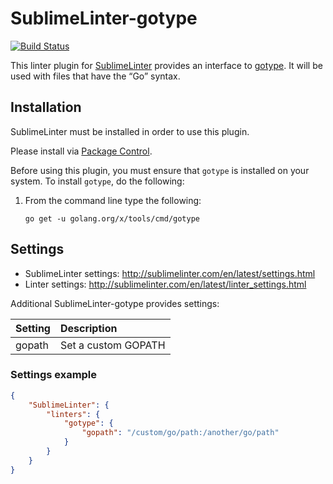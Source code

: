 SublimeLinter-gotype
================================

[![Build Status](https://travis-ci.org/SublimeLinter/SublimeLinter-gotype.png?branch=master)](https://travis-ci.org/SublimeLinter/SublimeLinter-gotype)

This linter plugin for [SublimeLinter](https://github.com/SublimeLinter/SublimeLinter) provides an interface to [gotype](http://godoc.org/code.google.com/p/go.tools/cmd/gotype). It will be used with files that have the “Go” syntax.

## Installation
SublimeLinter must be installed in order to use this plugin. 

Please install via [Package Control](https://packagecontrol.io).

Before using this plugin, you must ensure that `gotype` is installed on your system. To install `gotype`, do the following:

1. From the command line type the following:

   ```
   go get -u golang.org/x/tools/cmd/gotype
   ```

## Settings

- SublimeLinter settings: http://sublimelinter.com/en/latest/settings.html
- Linter settings: http://sublimelinter.com/en/latest/linter_settings.html

Additional SublimeLinter-gotype provides settings:

|Setting|Description         |
|:------|:-------------------|
|gopath |Set a custom GOPATH |

### Settings example
```json
{
    "SublimeLinter": {
        "linters": {
            "gotype": {
                "gopath": "/custom/go/path:/another/go/path"
            }
        }
    }
}
```
